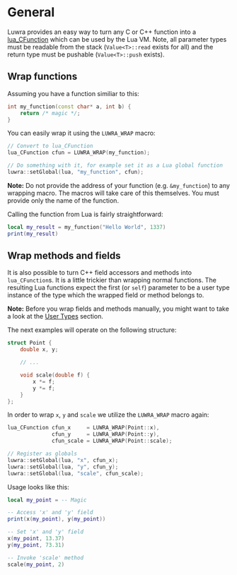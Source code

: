 # General
Luwra provides an easy way to turn any C or C++ function into a
[lua_CFunction](http://www.lua.org/manual/5.3/manual.html#lua_CFunction) which can be used by the
Lua VM. Note, all parameter types must be readable from the stack (`Value<T>::read` exists for all)
and the return type must be pushable (`Value<T>::push` exists).

## Wrap functions
Assuming you have a function similiar to this:

```c++
int my_function(const char* a, int b) {
    return /* magic */;
}
```

You can easily wrap it using the `LUWRA_WRAP` macro:

```c++
// Convert to lua_CFunction
lua_CFunction cfun = LUWRA_WRAP(my_function);

// Do something with it, for example set it as a Lua global function
luwra::setGlobal(lua, "my_function", cfun);
```

**Note:** Do not provide the address of your function (e.g. `&my_function`) to any wrapping macro.
The macros will take care of this themselves. You must provide only the name of the function.

Calling the function from Lua is fairly straightforward:

```lua
local my_result = my_function("Hello World", 1337)
print(my_result)
```
## Wrap methods and fields
It is also possible to turn C++ field accessors and methods into `lua_CFunction`s. It is a little
trickier than wrapping normal functions. The resulting Lua functions expect the first (or `self`)
parameter to be a user type instance of the type which the wrapped field or method belongs to.

**Note:** Before you wrap fields and methods manually, you might want to take a look at the
[User Types](/user-types/) section.

The next examples will operate on the following structure:

```c++
struct Point {
    double x, y;

    // ...

    void scale(double f) {
        x *= f;
        y *= f;
    }
};
```

In order to wrap `x`, `y` and `scale` we utilize the `LUWRA_WRAP` macro again:

```c++
lua_CFunction cfun_x     = LUWRA_WRAP(Point::x),
              cfun_y     = LUWRA_WRAP(Point::y),
              cfun_scale = LUWRA_WRAP(Point::scale);

// Register as globals
luwra::setGlobal(lua, "x", cfun_x);
luwra::setGlobal(lua, "y", cfun_y);
luwra::setGlobal(lua, "scale", cfun_scale);
```

Usage looks like this:

```lua
local my_point = -- Magic

-- Access 'x' and 'y' field
print(x(my_point), y(my_point))

-- Set 'x' and 'y' field
x(my_point, 13.37)
y(my_point, 73.31)

-- Invoke 'scale' method
scale(my_point, 2)
```
